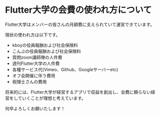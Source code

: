 # Flutter大学の会費の使われ方について

Flutter大学はメンバーの皆さんの月額費に支えられていて運営できています。

現状の使われ方は以下です。

- kboyの役員報酬および社会保険料
- こんぶの役員報酬および社会保険料
- 質問zoom講師陣の人件費
- 週刊Flutter大学の人件費
- 各種サービス代(Vimeo、Github、Googleサーバーetc)
- オフ会開催に伴う費用
- 税理士さんの費用

将来的には、Flutter大学が経営するアプリで収益を創出し、会費に頼らない経営をしていくことが理想と考えています。

何卒よろしくお願いたします！